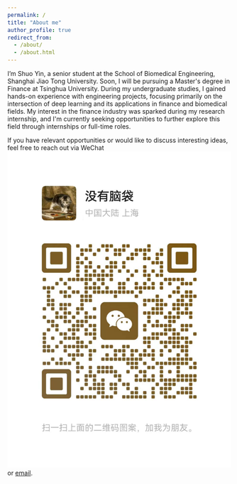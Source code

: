 ```yaml
---
permalink: /
title: "About me"
author_profile: true
redirect_from: 
  - /about/
  - /about.html
---
```


I’m Shuo Yin, a senior student at the School of Biomedical Engineering, Shanghai Jiao Tong University. Soon, I will be pursuing a Master's degree in Finance at Tsinghua University. During my undergraduate studies, I gained hands-on experience with engineering projects, focusing primarily on the intersection of deep learning and its applications in finance and biomedical fields. My interest in the finance industry was sparked during my research internship, and I'm currently seeking opportunities to further explore this field through internships or full-time roles.

If you have relevant opportunities or would like to discuss interesting ideas, feel free to reach out via WeChat[![WeChat](./images/wx.png)](./images/wx.png)
 or [email](mailto:sjtu.ys@sjtu.edu.cn).

